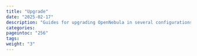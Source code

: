```yaml
---
title: "Upgrade"
date: "2025-02-17"
description: "Guides for upgrading OpenNebula in several configurations"
categories:
pageintoc: "256"
tags:
weight: "3"
---
```


<a id="upgrade"></a>

<!--# Upgrades -->








